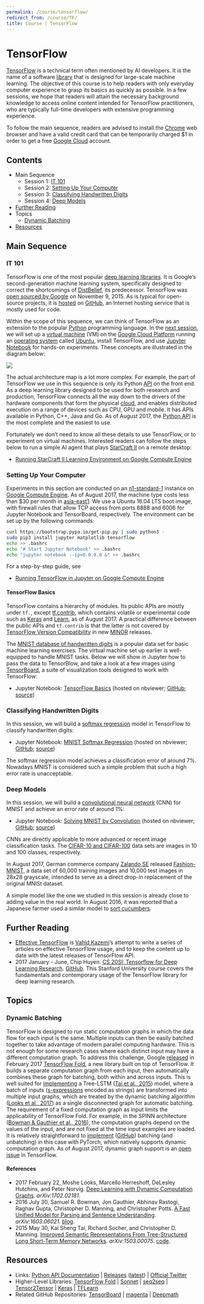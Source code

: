 ```yaml
---
permalink: /course/tensorflow/
redirect_from: /course/TF/
title: Course | TensorFlow
---
```

# TensorFlow

[TensorFlow](https://www.tensorflow.org/) is a technical term often mentioned by AI developers. It is the name of a software [library](https://en.wikipedia.org/wiki/Library_(computing)) that is designed for large-scale machine learning. The objective of this course is to help readers with only everyday computer experience to grasp its basics as quickly as possible. In a few sessions, we hope that readers will attain the necessary background knowledge to access online content intended for TensorFlow practitioners, who are typically full-time developers with extensive programming experience.

To follow the main sequence, readers are advised to install the [Chrome](https://www.google.com/chrome/) web browser and have a valid credit card that can be temporarily charged $1 in order to get a free [Google Cloud](https://cloud.google.com/) account.

## Contents

* Main Sequence
  * Session 1: [IT 101](#it-101)
  * Session 2: [Setting Up Your Computer](#setting-up-your-computer)
  * Session 3: [Classifying Handwritten Digits](#classifying-handwritten-digits)
  * Session 4: [Deep Models](#deep-models)
* [Further Reading](#further-reading)
* Topics
  * [Dynamic Batching](#dynamic-batching)
* [Resources](#resources)

## Main Sequence

### IT 101

TensorFlow is one of the most popular [deep learning libraries](http://realai.org/course/libraries/#deep-learning-libraries). It is Google’s second-generation machine learning system, specifically designed to correct the shortcomings of [DistBelief](https://research.google.com/pubs/pub40565.html), its predecessor. TensorFlow was [open sourced by Google](https://research.googleblog.com/2015/11/tensorflow-googles-latest-machine_9.html) on November 9, 2015. As is typical for open-source projects, it is [hosted](https://github.com/tensorflow/tensorflow) on [GitHub](https://github.com/), an Internet hosting service that is mostly used for code.

Within the scope of this sequence, we can think of TensorFlow as an extension to the popular [Python](http://realai.org/course/python/) programming language. In the [next session](#setting-up-your-computer), we will set up a [virtual machine](https://en.wikipedia.org/wiki/Virtual_machine) (VM) on the [Google Cloud Platform](http://realai.org/course/google-cloud-platform/) running an [operating system](https://en.wikipedia.org/wiki/Operating_system) called [Ubuntu](http://realai.org/course/ubuntu/), install TensorFlow, and use [Jupyter Notebook](http://realai.org/course/jupyter/) for hands-on experiments. These concepts are illustrated in the diagram below:

![](http://realai.org/course/tensorflow/IT-101.png)

The actual architecture map is a lot more complex. For example, the part of TensorFlow we use in this sequence is only its Python [API](https://en.wikipedia.org/wiki/Application_programming_interface) on the front end. As a deep learning library designed to be used for both research and production, TensorFlow connects all the way down to the drivers of the hardware components that form the physical [cloud](https://en.wikipedia.org/wiki/Cloud_computing), and enables distributed execution on a range of devices such as CPU, GPU and mobile. It has APIs available in Python, C++, Java and Go. As of August 2017, the [Python API](https://www.tensorflow.org/api_docs/) is the most complete and the easiest to use.

Fortunately we don’t need to know all these details to use TensorFlow, or to experiment on virtual machines. Interested readers can follow the steps below to run a simple AI agent that plays [StarCraft II](http://realai.org/games/#starcraft-ii) on a remote desktop:

* [Running StarCraft II Learning Environment on Google Compute Engine](http://realai.org/course/google-cloud-platform/gce-sc2le/)

### Setting Up Your Computer

Experiments in this section are conducted on an [n1-standard-1](https://cloud.google.com/compute/pricing#predefined_machine_types) instance on [Google Compute Engine](http://realai.org/course/google-cloud-platform/#google-compute-engine). As of August 2017, the machine type costs less than $30 per month in [asia-east1](https://cloud.google.com/compute/docs/regions-zones/regions-zones#available). We use a Ubuntu 16.04 LTS boot image, with firewall rules that allow TCP access from ports 8888 and 6006 for Jupyter Notebook and TensorBoard, respectively. The environment can be set up by the following commands:

```bash
curl https://bootstrap.pypa.io/get-pip.py | sudo python3 -
sudo pip3 install jupyter matplotlib tensorflow
echo >> .bashrc
echo "# Start Jupyter Notebook" >> .bashrc
echo "jupyter notebook --ip=0.0.0.0 &" >> .bashrc
```

For a step-by-step guide, see

* [Running TensorFlow in Jupyter on Google Compute Engine](http://realai.org/course/tensorflow/jupyter-gce/)

#### TensorFlow Basics

TensorFlow contains a hierarchy of modules. Its public APIs are mostly under `tf.`, except [tf.contrib](https://www.tensorflow.org/api_docs/python/tf/contrib), which contains volatile or experimental code such as [Keras](https://www.tensorflow.org/api_docs/python/tf/contrib/keras) and [Learn](https://www.tensorflow.org/api_docs/python/tf/contrib/learn), as of August 2017. A practical difference between the public APIs and `tf.contrib` is that the latter is not covered by [TensorFlow Version Compatibility](https://www.tensorflow.org/programmers_guide/version_compat) in new [MINOR](http://semver.org/) releases.

The [MNIST database of handwritten digits](http://yann.lecun.com/exdb/mnist/) is a popular data set for basic machine learning exercises. The virtual machine set up earlier is well-equipped to handle MNIST tasks. Below we will show in Jupyter how to pass the data to TensorBlow, and take a look at a few images using [TensorBoard](https://www.tensorflow.org/get_started/summaries_and_tensorboard), a suite of visualization tools designed to work with TensorFlow:

* Jupyter Notebook: [TensorFlow Basics](http://nbviewer.jupyter.org/url/realai.org/course/tensorflow/TensorFlow-basics.ipynb) (hosted on nbviewer; [GitHub](https://github.com/real-ai/realai.org/blob/master/course/tensorflow/TensorFlow-basics.ipynb); [source](http://realai.org/course/tensorflow/TensorFlow-basics.ipynb))

### Classifying Handwritten Digits

In this session, we will build a [softmax regression](http://ufldl.stanford.edu/tutorial/supervised/SoftmaxRegression/) model in TensorFlow to classify handwritten digits:

* Jupyter Notebook: [MNIST Softmax Regression](http://nbviewer.jupyter.org/url/realai.org/course/tensorflow/MNIST-softmax-regression.ipynb) (hosted on nbviewer; [GitHub](https://github.com/real-ai/realai.org/blob/master/course/tensorflow/MNIST-softmax-regression.ipynb); [source](http://realai.org/course/tensorflow/MNIST-softmax-regression.ipynb))

The softmax regression model achieves a classification error of around 7%. Nowadays MNIST is considered such a simple problem that such a high error rate is unacceptable.

### Deep Models

In this session, we will build a [convolutional neural network](http://realai.org/course/convolutional-neural-network/) (CNN) for MNIST and achieve an error rate of around 1%:

* Jupyter Notebook: [Solving MNIST by Convolution](http://nbviewer.jupyter.org/url/realai.org/course/tensorflow/solving-MNIST-by-convolution.ipynb) (hosted on nbviewer; [GitHub](https://github.com/real-ai/realai.org/blob/master/course/tensorflow/solving-MNIST-by-convolution.ipynb); [source](http://realai.org/course/tensorflow/solving-MNIST-by-convolution.ipynb))

CNNs are directly applicable to more advanced or recent image classification tasks. The [CIFAR-10 and CIFAR-100](https://www.cs.toronto.edu/~kriz/cifar.html) data sets are images in 10 and 100 classes, respectively.

In August 2017, German commerce company [Zalando SE](http://www.zalando.com/) released [Fashion-MNIST](https://github.com/zalandoresearch/fashion-mnist), a data set of 60,000 training images and 10,000 test images in 28x28 grayscale, intended to serve as a direct drop-in replacement of the original MNISt dataset.

A simple model like the one we studied in this session is already close to adding value in the real world. In August 2016, it was reported that a Japanese farmer used a similar model to [sort cucumbers](https://cloud.google.com/blog/big-data/2016/08/how-a-japanese-cucumber-farmer-is-using-deep-learning-and-tensorflow).

## Further Reading

* [Effective TensorFlow](https://github.com/vahidk/EffectiveTensorflow) is [Vahid Kazemi](https://twitter.com/VahidK)’s attempt to write a series of articles on effective TensorFlow usage, and to keep the content up to date with the latest releases of TensorFlow API.
* 2017 January - June, Chip Huyen. [CS 20SI: Tensorflow for Deep Learning Research](http://web.stanford.edu/class/cs20si/). [GitHub](https://github.com/chiphuyen/stanford-tensorflow-tutorials). This Stanford University course covers the fundamentals and contemporary usage of the TensorFlow library for deep learning research.

## Topics

### Dynamic Batching

TensorFlow is designed to run static computation graphs in which the data flow for each input is the same. Multiple inputs can then be easily batched together to take advantage of modern parallel computing hardware. This is not enough for some research cases where each distinct input may have a different computation graph. To address this challenge, Google [released](https://research.googleblog.com/2017/02/announcing-tensorflow-fold-deep.html) in February 2017 [TensorFlow Fold](https://github.com/tensorflow/fold/), a new library built on top of TensorFlow. It builds a separate computation graph from each input, then automatically combines these graph for batching, both within and across inputs. This is well suited for [implementing](https://github.com/tensorflow/fold/blob/master/tensorflow_fold/g3doc/sentiment.ipynb) a Tree-LSTM ([Tai et al., 2015](https://arxiv.org/abs/1503.00075)) model, where a batch of inputs ([s-expressions](https://en.wikipedia.org/wiki/S-expression) encoded as strings) are transformed into multiple input graphs, which are treated by the dynamic batching algorithm ([Looks et al., 2017](https://arxiv.org/abs/1702.02181)) as a single disconnected graph for automatic batching. The requirement of a fixed computation graph as input limits the applicability of TensorFlow Fold. For example, in the SPINN architecture ([Bowman & Gauthier et al., 2016](https://arxiv.org/abs/1603.06021)), the computation graphs depend on the values of the input, and are not fixed at the time input examples are loaded. It is relatively straightforward to [implement](https://devblogs.nvidia.com/parallelforall/recursive-neural-networks-pytorch/) ([GitHub](https://github.com/jekbradbury/examples/tree/spinn/snli)) batching (and unbatching) in this case with PyTorch, which natively supports dynamic computation graph. As of August 2017, dynamic graph support is an [open issue](https://github.com/tensorflow/tensorflow/issues/12321) in TensorFlow.

#### References

* 2017 February 22, Moshe Looks, Marcello Herreshoff, DeLesley Hutchins, and Peter Norvig. [Deep Learning with Dynamic Computation Graphs](https://arxiv.org/abs/1702.02181). *arXiv:1702.02181*.
* 2016 July 30, Samuel R. Bowman, Jon Gauthier, Abhinav Rastogi, Raghav Gupta, Christopher D. Manning, and Christopher Potts. [A Fast Unified Model for Parsing and Sentence Understanding](https://arxiv.org/abs/1603.06021). *arXiv:1603.06021*. [blog](https://nlp.stanford.edu/blog/hybrid-tree-sequence-neural-networks-with-spinn/).
* 2015 May 30, Kai Sheng Tai, Richard Socher, and Christopher D. Manning. [Improved Semantic Representations From Tree-Structured Long Short-Term Memory Networks](https://arxiv.org/abs/1503.00075). *arXiv:1503.00075*. [code](https://github.com/stanfordnlp/treelstm).

## Resources

* Links: [Python API Documentation](https://www.tensorflow.org/api_docs/python/) \| [Releases](https://github.com/tensorflow/tensorflow/tags) ([latest](https://github.com/tensorflow/tensorflow/blob/master/RELEASE.md)) \| [Official Twitter](https://twitter.com/tensorflow)
* Higher-Level Libraries: [TensorFlow Fold](https://github.com/tensorflow/fold) \| [Sonnet](https://github.com/deepmind/sonnet) \| [seq2seq](https://github.com/google/seq2seq) \| [Tensor2Tensor](https://github.com/tensorflow/tensor2tensor) \| [Keras](https://keras.io/) \| [TFLearn](http://tflearn.org/)
* Related GitHub Repositories: [TensorBoard](https://github.com/tensorflow/tensorboard) \| [magenta](https://github.com/tensorflow/magenta) \| [Deepmath](https://github.com/tensorflow/deepmath)

